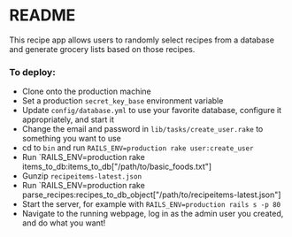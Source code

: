 # README

This recipe app allows users to randomly select recipes from a database and generate grocery lists based on those recipes.

### To deploy:
* Clone onto the production machine
* Set a production `secret_key_base` environment variable
* Update `config/database.yml` to use your favorite database, configure it appropriately, and start it
* Change the email and password in `lib/tasks/create_user.rake` to something you want to use
* cd to `bin` and run `RAILS_ENV=production rake user:create_user`
* Run `RAILS_ENV=production rake items_to_db:items_to_db["/path/to/basic_foods.txt"]
* Gunzip `recipeitems-latest.json`
* Run `RAILS_ENV=production rake parse_recipes:recipes_to_db_object["/path/to/recipeitems-latest.json"]
* Start the server, for example with `RAILS_ENV=production rails s -p 80`
* Navigate to the running webpage, log in as the admin user you created, and do what you want!